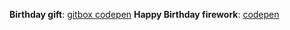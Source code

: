 __Birthday gift__: [gitbox codepen](https://codepen.io/ElaineXu/pen/EWvGWX)
__Happy Birthday firework__: [ codepen](https://codepen.io/arcs/details/XKKYZW)
